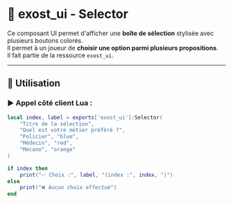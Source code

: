 # 🧩 exost_ui - Selector

Ce composant UI permet d'afficher une **boîte de sélection** stylisée avec plusieurs boutons colorés.  
Il permet à un joueur de **choisir une option parmi plusieurs propositions**.  
Il fait partie de la ressource `exost_ui`.

---

## 🚀 Utilisation

### ▶️ Appel côté client Lua :

```lua
local index, label = exports['exost_ui']:Selector(
    "Titre de la sélection",
    "Quel est votre métier préféré ?",
    "Policier", "blue",
    "Médecin", "red",
    "Mécano", "orange"
)

if index then
    print("✅ Choix :", label, "(index :", index, ")")
else
    print("❌ Aucun choix effectué")
end
